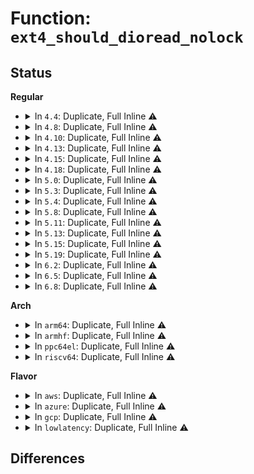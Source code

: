 # Function: <code>ext4_should_dioread_nolock</code>

## Status
<b>Regular</b>
<ul>
<li>
<details>
<summary>In <code>4.4</code>: Duplicate, Full Inline ⚠️</summary>

**Collision:** Static Duplication

**Inline:** Full

**Transformation:** False

**Instances:**

```
In fs/ext4/file.c (ffffffff81292082)
Location: fs/ext4/ext4_jbd2.h:435
Inline: True
Inline callers:
  - fs/ext4/file.c:ext4_file_write_iter
```
```
In fs/ext4/inode.c (ffffffff8129bbf3)
Location: fs/ext4/ext4_jbd2.h:435
Inline: True
Inline callers:
  - fs/ext4/inode.c:ext4_writepages
  - fs/ext4/inode.c:ext4_writepages
  - fs/ext4/inode.c:ext4_write_begin
  - fs/ext4/inode.c:ext4_page_mkwrite
```
```
In fs/ext4/indirect.c (ffffffff812d9c65)
Location: fs/ext4/ext4_jbd2.h:435
Inline: True
Inline callers:
  - fs/ext4/indirect.c:ext4_ind_direct_IO
```
```
In fs/ext4/inline.c (ffffffff812e0c86)
Location: fs/ext4/ext4_jbd2.h:435
Inline: True
Inline callers:
  - fs/ext4/inline.c:ext4_try_to_write_inline_data
```
</details>
</li>
<li>
<details>
<summary>In <code>4.8</code>: Duplicate, Full Inline ⚠️</summary>

**Collision:** Static Duplication

**Inline:** Full

**Transformation:** False

**Instances:**

```
In fs/ext4/file.c (ffffffff812bf73c)
Location: fs/ext4/ext4_jbd2.h:454
Inline: True
Inline callers:
  - fs/ext4/file.c:ext4_file_write_iter
```
```
In fs/ext4/inode.c (ffffffff812cdb28)
Location: fs/ext4/ext4_jbd2.h:454
Inline: True
Inline callers:
  - fs/ext4/inode.c:ext4_page_mkwrite
  - fs/ext4/inode.c:ext4_direct_IO
  - fs/ext4/inode.c:ext4_writepages
  - fs/ext4/inode.c:ext4_writepages
  - fs/ext4/inode.c:ext4_write_begin
```
```
In fs/ext4/inline.c (ffffffff813109dc)
Location: fs/ext4/ext4_jbd2.h:454
Inline: True
Inline callers:
  - fs/ext4/inline.c:ext4_try_to_write_inline_data
```
</details>
</li>
<li>
<details>
<summary>In <code>4.10</code>: Duplicate, Full Inline ⚠️</summary>

**Collision:** Static Duplication

**Inline:** Full

**Transformation:** False

**Instances:**

```
In fs/ext4/file.c (ffffffff812d5421)
Location: fs/ext4/ext4_jbd2.h:456
Inline: True
Inline callers:
  - fs/ext4/file.c:ext4_file_write_iter
```
```
In fs/ext4/inode.c (ffffffff812e3904)
Location: fs/ext4/ext4_jbd2.h:456
Inline: True
Inline callers:
  - fs/ext4/inode.c:ext4_page_mkwrite
  - fs/ext4/inode.c:ext4_writepages
  - fs/ext4/inode.c:ext4_writepages
  - fs/ext4/inode.c:ext4_write_begin
```
```
In fs/ext4/inline.c (ffffffff81326841)
Location: fs/ext4/ext4_jbd2.h:456
Inline: True
Inline callers:
  - fs/ext4/inline.c:ext4_try_to_write_inline_data
```
</details>
</li>
<li>
<details>
<summary>In <code>4.13</code>: Duplicate, Full Inline ⚠️</summary>

**Collision:** Static Duplication

**Inline:** Full

**Transformation:** False

**Instances:**

```
In fs/ext4/file.c (ffffffff812f1d81)
Location: fs/ext4/ext4_jbd2.h:452
Inline: True
Inline callers:
  - fs/ext4/file.c:ext4_file_write_iter
```
```
In fs/ext4/inline.c (ffffffff812fa731)
Location: fs/ext4/ext4_jbd2.h:452
Inline: True
Inline callers:
  - fs/ext4/inline.c:ext4_try_to_write_inline_data
```
```
In fs/ext4/inode.c (ffffffff81307a0b)
Location: fs/ext4/ext4_jbd2.h:452
Inline: True
Inline callers:
  - fs/ext4/inode.c:ext4_page_mkwrite
  - fs/ext4/inode.c:ext4_writepages
  - fs/ext4/inode.c:ext4_writepages
  - fs/ext4/inode.c:ext4_write_begin
```
</details>
</li>
<li>
<details>
<summary>In <code>4.15</code>: Duplicate, Full Inline ⚠️</summary>

**Collision:** Static Duplication

**Inline:** Full

**Transformation:** False

**Instances:**

```
In fs/ext4/file.c (ffffffff8131621e)
Location: fs/ext4/ext4_jbd2.h:452
Inline: True
Inline callers:
  - fs/ext4/file.c:ext4_file_write_iter
```
```
In fs/ext4/inline.c (ffffffff8131ed54)
Location: fs/ext4/ext4_jbd2.h:452
Inline: True
Inline callers:
  - fs/ext4/inline.c:ext4_try_to_write_inline_data
```
```
In fs/ext4/inode.c (ffffffff8132c650)
Location: fs/ext4/ext4_jbd2.h:452
Inline: True
Inline callers:
  - fs/ext4/inode.c:ext4_page_mkwrite
  - fs/ext4/inode.c:ext4_writepages
  - fs/ext4/inode.c:ext4_writepages
  - fs/ext4/inode.c:ext4_write_begin
```
</details>
</li>
<li>
<details>
<summary>In <code>4.18</code>: Duplicate, Full Inline ⚠️</summary>

**Collision:** Static Duplication

**Inline:** Full

**Transformation:** False

**Instances:**

```
In fs/ext4/file.c (ffffffff81344194)
Location: fs/ext4/ext4_jbd2.h:449
Inline: True
Inline callers:
  - fs/ext4/file.c:ext4_file_write_iter
```
```
In fs/ext4/inline.c (ffffffff8134ccd3)
Location: fs/ext4/ext4_jbd2.h:449
Inline: True
Inline callers:
  - fs/ext4/inline.c:ext4_try_to_write_inline_data
```
```
In fs/ext4/inode.c (ffffffff8135ac2c)
Location: fs/ext4/ext4_jbd2.h:449
Inline: True
Inline callers:
  - fs/ext4/inode.c:ext4_page_mkwrite
  - fs/ext4/inode.c:ext4_writepages
  - fs/ext4/inode.c:ext4_writepages
  - fs/ext4/inode.c:ext4_write_begin
```
</details>
</li>
<li>
<details>
<summary>In <code>5.0</code>: Duplicate, Full Inline ⚠️</summary>

**Collision:** Static Duplication

**Inline:** Full

**Transformation:** False

**Instances:**

```
In fs/ext4/file.c (ffffffff8135c2f9)
Location: fs/ext4/ext4_jbd2.h:449
Inline: True
Inline callers:
  - fs/ext4/file.c:ext4_file_write_iter
```
```
In fs/ext4/inline.c (ffffffff81364e13)
Location: fs/ext4/ext4_jbd2.h:449
Inline: True
Inline callers:
  - fs/ext4/inline.c:ext4_try_to_write_inline_data
```
```
In fs/ext4/inode.c (ffffffff81372eec)
Location: fs/ext4/ext4_jbd2.h:449
Inline: True
Inline callers:
  - fs/ext4/inode.c:ext4_page_mkwrite
  - fs/ext4/inode.c:ext4_page_mkwrite
  - fs/ext4/inode.c:ext4_writepages
  - fs/ext4/inode.c:ext4_writepages
  - fs/ext4/inode.c:ext4_writepages
  - fs/ext4/inode.c:ext4_writepages
  - fs/ext4/inode.c:ext4_write_begin
  - fs/ext4/inode.c:ext4_write_begin
```
</details>
</li>
<li>
<details>
<summary>In <code>5.3</code>: Duplicate, Full Inline ⚠️</summary>

**Collision:** Static Duplication

**Inline:** Full

**Transformation:** False

**Instances:**

```
In fs/ext4/file.c (ffffffff81385423)
Location: fs/ext4/ext4_jbd2.h:449
Inline: True
Inline callers:
  - fs/ext4/file.c:ext4_file_write_iter
```
```
In fs/ext4/inline.c (ffffffff8138d6ed)
Location: fs/ext4/ext4_jbd2.h:449
Inline: True
Inline callers:
  - fs/ext4/inline.c:ext4_convert_inline_data_to_extent
```
```
In fs/ext4/inode.c (ffffffff8139c32a)
Location: fs/ext4/ext4_jbd2.h:449
Inline: True
Inline callers:
  - fs/ext4/inode.c:ext4_page_mkwrite
  - fs/ext4/inode.c:ext4_page_mkwrite
  - fs/ext4/inode.c:ext4_writepages
  - fs/ext4/inode.c:ext4_writepages
  - fs/ext4/inode.c:mpage_map_and_submit_extent
  - fs/ext4/inode.c:mpage_map_and_submit_extent
  - fs/ext4/inode.c:ext4_write_begin
  - fs/ext4/inode.c:ext4_write_begin
```
</details>
</li>
<li>
<details>
<summary>In <code>5.4</code>: Duplicate, Full Inline ⚠️</summary>

**Collision:** Static Duplication

**Inline:** Full

**Transformation:** False

**Instances:**

```
In fs/ext4/file.c (ffffffff8139df53)
Location: fs/ext4/ext4_jbd2.h:449
Inline: True
Inline callers:
  - fs/ext4/file.c:ext4_file_write_iter
```
```
In fs/ext4/inline.c (ffffffff813a614d)
Location: fs/ext4/ext4_jbd2.h:449
Inline: True
Inline callers:
  - fs/ext4/inline.c:ext4_convert_inline_data_to_extent
```
```
In fs/ext4/inode.c (ffffffff813b4e3a)
Location: fs/ext4/ext4_jbd2.h:449
Inline: True
Inline callers:
  - fs/ext4/inode.c:ext4_page_mkwrite
  - fs/ext4/inode.c:ext4_page_mkwrite
  - fs/ext4/inode.c:ext4_writepages
  - fs/ext4/inode.c:ext4_writepages
  - fs/ext4/inode.c:mpage_map_and_submit_extent
  - fs/ext4/inode.c:mpage_map_and_submit_extent
  - fs/ext4/inode.c:ext4_write_begin
  - fs/ext4/inode.c:ext4_write_begin
```
</details>
</li>
<li>
<details>
<summary>In <code>5.8</code>: Duplicate, Full Inline ⚠️</summary>

**Collision:** Static Duplication

**Inline:** Full

**Transformation:** False

**Instances:**

```
In fs/ext4/inline.c (ffffffff813f2ad0)
Location: fs/ext4/ext4_jbd2.h:502
Inline: True
Inline callers:
  - fs/ext4/inline.c:ext4_convert_inline_data_to_extent
```
```
In fs/ext4/inode.c (ffffffff814003ce)
Location: fs/ext4/ext4_jbd2.h:502
Inline: True
Inline callers:
  - fs/ext4/inode.c:ext4_page_mkwrite
  - fs/ext4/inode.c:ext4_page_mkwrite
  - fs/ext4/inode.c:ext4_writepages
  - fs/ext4/inode.c:ext4_writepages
  - fs/ext4/inode.c:mpage_map_one_extent
  - fs/ext4/inode.c:mpage_map_one_extent
  - fs/ext4/inode.c:ext4_write_begin
  - fs/ext4/inode.c:ext4_write_begin
```
</details>
</li>
<li>
<details>
<summary>In <code>5.11</code>: Duplicate, Full Inline ⚠️</summary>

**Collision:** Static Duplication

**Inline:** Full

**Transformation:** False

**Instances:**

```
In fs/ext4/inline.c (ffffffff81405220)
Location: fs/ext4/ext4_jbd2.h:494
Inline: True
Inline callers:
  - fs/ext4/inline.c:ext4_convert_inline_data_to_extent
```
```
In fs/ext4/inode.c (ffffffff81412e1c)
Location: fs/ext4/ext4_jbd2.h:494
Inline: True
Inline callers:
  - fs/ext4/inode.c:ext4_page_mkwrite
  - fs/ext4/inode.c:ext4_page_mkwrite
  - fs/ext4/inode.c:ext4_writepages
  - fs/ext4/inode.c:ext4_writepages
  - fs/ext4/inode.c:mpage_map_one_extent
  - fs/ext4/inode.c:mpage_map_one_extent
  - fs/ext4/inode.c:ext4_write_begin
  - fs/ext4/inode.c:ext4_write_begin
```
</details>
</li>
<li>
<details>
<summary>In <code>5.13</code>: Duplicate, Full Inline ⚠️</summary>

**Collision:** Static Duplication

**Inline:** Full

**Transformation:** False

**Instances:**

```
In fs/ext4/inline.c (ffffffff8140b55e)
Location: fs/ext4/ext4_jbd2.h:494
Inline: True
Inline callers:
  - fs/ext4/inline.c:ext4_convert_inline_data_to_extent
```
```
In fs/ext4/inode.c (ffffffff8141927c)
Location: fs/ext4/ext4_jbd2.h:494
Inline: True
Inline callers:
  - fs/ext4/inode.c:ext4_page_mkwrite
  - fs/ext4/inode.c:ext4_page_mkwrite
  - fs/ext4/inode.c:ext4_writepages
  - fs/ext4/inode.c:ext4_writepages
  - fs/ext4/inode.c:mpage_map_one_extent
  - fs/ext4/inode.c:mpage_map_one_extent
  - fs/ext4/inode.c:ext4_write_begin
  - fs/ext4/inode.c:ext4_write_begin
```
</details>
</li>
<li>
<details>
<summary>In <code>5.15</code>: Duplicate, Full Inline ⚠️</summary>

**Collision:** Static Duplication

**Inline:** Full

**Transformation:** False

**Instances:**

```
In fs/ext4/inline.c (ffffffff8145e1de)
Location: fs/ext4/ext4_jbd2.h:500
Inline: True
Inline callers:
  - fs/ext4/inline.c:ext4_convert_inline_data_to_extent
```
```
In fs/ext4/inode.c (ffffffff8146c4c2)
Location: fs/ext4/ext4_jbd2.h:500
Inline: True
Inline callers:
  - fs/ext4/inode.c:ext4_page_mkwrite
  - fs/ext4/inode.c:ext4_page_mkwrite
  - fs/ext4/inode.c:ext4_writepages
  - fs/ext4/inode.c:ext4_writepages
  - fs/ext4/inode.c:mpage_map_and_submit_extent
  - fs/ext4/inode.c:mpage_map_and_submit_extent
  - fs/ext4/inode.c:ext4_write_begin
  - fs/ext4/inode.c:ext4_write_begin
```
</details>
</li>
<li>
<details>
<summary>In <code>5.19</code>: Duplicate, Full Inline ⚠️</summary>

**Collision:** Static Duplication

**Inline:** Full

**Transformation:** False

**Instances:**

```
In fs/ext4/inline.c (ffffffff814dc66f)
Location: fs/ext4/ext4_jbd2.h:500
Inline: True
Inline callers:
  - fs/ext4/inline.c:ext4_convert_inline_data_to_extent
```
```
In fs/ext4/inode.c (ffffffff814ec567)
Location: fs/ext4/ext4_jbd2.h:500
Inline: True
Inline callers:
  - fs/ext4/inode.c:ext4_page_mkwrite
  - fs/ext4/inode.c:ext4_writepages
  - fs/ext4/inode.c:mpage_map_one_extent
  - fs/ext4/inode.c:ext4_write_begin
```
</details>
</li>
<li>
<details>
<summary>In <code>6.2</code>: Duplicate, Full Inline ⚠️</summary>

**Collision:** Static Duplication

**Inline:** Full

**Transformation:** False

**Instances:**

```
In fs/ext4/inline.c (ffffffff81575633)
Location: fs/ext4/ext4_jbd2.h:500
Inline: True
Inline callers:
  - fs/ext4/inline.c:ext4_convert_inline_data_to_extent
```
```
In fs/ext4/inode.c (ffffffff815862d2)
Location: fs/ext4/ext4_jbd2.h:500
Inline: True
Inline callers:
  - fs/ext4/inode.c:ext4_page_mkwrite
  - fs/ext4/inode.c:ext4_do_writepages
  - fs/ext4/inode.c:mpage_map_one_extent
  - fs/ext4/inode.c:ext4_write_begin
```
</details>
</li>
<li>
<details>
<summary>In <code>6.5</code>: Duplicate, Full Inline ⚠️</summary>

**Collision:** Static Duplication

**Inline:** Full

**Transformation:** False

**Instances:**

```
In fs/ext4/inline.c (ffffffff815ad193)
Location: fs/ext4/ext4_jbd2.h:500
Inline: True
Inline callers:
  - fs/ext4/inline.c:ext4_convert_inline_data_to_extent
```
```
In fs/ext4/inode.c (ffffffff815bca20)
Location: fs/ext4/ext4_jbd2.h:500
Inline: True
Inline callers:
  - fs/ext4/inode.c:ext4_page_mkwrite
  - fs/ext4/inode.c:ext4_do_writepages
  - fs/ext4/inode.c:mpage_map_one_extent
  - fs/ext4/inode.c:ext4_write_begin
```
</details>
</li>
<li>
<details>
<summary>In <code>6.8</code>: Duplicate, Full Inline ⚠️</summary>

**Collision:** Static Duplication

**Inline:** Full

**Transformation:** False

**Instances:**

```
In fs/ext4/inline.c (ffffffff815e5f43)
Location: fs/ext4/ext4_jbd2.h:500
Inline: True
Inline callers:
  - fs/ext4/inline.c:ext4_convert_inline_data_to_extent
```
```
In fs/ext4/inode.c (ffffffff815f5801)
Location: fs/ext4/ext4_jbd2.h:500
Inline: True
Inline callers:
  - fs/ext4/inode.c:ext4_page_mkwrite
  - fs/ext4/inode.c:ext4_do_writepages
  - fs/ext4/inode.c:mpage_map_one_extent
  - fs/ext4/inode.c:ext4_write_begin
```
</details>
</li>
</ul>
<b>Arch</b>
<ul>
<li>
<details>
<summary>In <code>arm64</code>: Duplicate, Full Inline ⚠️</summary>

**Collision:** Static Duplication

**Inline:** Full

**Transformation:** False

**Instances:**

```
In fs/ext4/file.c (ffff8000104714c0)
Location: fs/ext4/ext4_jbd2.h:449
Inline: True
Inline callers:
  - fs/ext4/file.c:ext4_file_write_iter
```
```
In fs/ext4/inline.c (ffff8000104797f8)
Location: fs/ext4/ext4_jbd2.h:449
Inline: True
Inline callers:
  - fs/ext4/inline.c:ext4_convert_inline_data_to_extent
```
```
In fs/ext4/inode.c (ffff8000104895d8)
Location: fs/ext4/ext4_jbd2.h:449
Inline: True
Inline callers:
  - fs/ext4/inode.c:ext4_page_mkwrite
  - fs/ext4/inode.c:ext4_page_mkwrite
  - fs/ext4/inode.c:ext4_writepages
  - fs/ext4/inode.c:ext4_writepages
  - fs/ext4/inode.c:mpage_map_and_submit_extent
  - fs/ext4/inode.c:mpage_map_and_submit_extent
  - fs/ext4/inode.c:ext4_write_begin
  - fs/ext4/inode.c:ext4_write_begin
```
</details>
</li>
<li>
<details>
<summary>In <code>armhf</code>: Duplicate, Full Inline ⚠️</summary>

**Collision:** Static Duplication

**Inline:** Full

**Transformation:** False

**Instances:**

```
In fs/ext4/file.c (c06322e8)
Location: fs/ext4/ext4_jbd2.h:449
Inline: True
Inline callers:
  - fs/ext4/file.c:ext4_file_write_iter
```
```
In fs/ext4/inline.c (c063b2d8)
Location: fs/ext4/ext4_jbd2.h:449
Inline: True
Inline callers:
  - fs/ext4/inline.c:ext4_convert_inline_data_to_extent
```
```
In fs/ext4/inode.c (c064bb20)
Location: fs/ext4/ext4_jbd2.h:449
Inline: True
Inline callers:
  - fs/ext4/inode.c:ext4_page_mkwrite
  - fs/ext4/inode.c:ext4_page_mkwrite
  - fs/ext4/inode.c:ext4_writepages
  - fs/ext4/inode.c:ext4_writepages
  - fs/ext4/inode.c:mpage_map_and_submit_extent
  - fs/ext4/inode.c:mpage_map_and_submit_extent
  - fs/ext4/inode.c:ext4_write_begin
  - fs/ext4/inode.c:ext4_write_begin
```
</details>
</li>
<li>
<details>
<summary>In <code>ppc64el</code>: Duplicate, Full Inline ⚠️</summary>

**Collision:** Static Duplication

**Inline:** Full

**Transformation:** False

**Instances:**

```
In fs/ext4/file.c (c000000000591d90)
Location: fs/ext4/ext4_jbd2.h:449
Inline: True
Inline callers:
  - fs/ext4/file.c:ext4_file_write_iter
```
```
In fs/ext4/inline.c (c00000000059c8d8)
Location: fs/ext4/ext4_jbd2.h:449
Inline: True
Inline callers:
  - fs/ext4/inline.c:ext4_convert_inline_data_to_extent
```
```
In fs/ext4/inode.c (c0000000005b064c)
Location: fs/ext4/ext4_jbd2.h:449
Inline: True
Inline callers:
  - fs/ext4/inode.c:ext4_page_mkwrite
  - fs/ext4/inode.c:ext4_page_mkwrite
  - fs/ext4/inode.c:ext4_writepages
  - fs/ext4/inode.c:ext4_writepages
  - fs/ext4/inode.c:ext4_writepages
  - fs/ext4/inode.c:ext4_writepages
  - fs/ext4/inode.c:ext4_write_begin
  - fs/ext4/inode.c:ext4_write_begin
```
</details>
</li>
<li>
<details>
<summary>In <code>riscv64</code>: Duplicate, Full Inline ⚠️</summary>

**Collision:** Static Duplication

**Inline:** Full

**Transformation:** False

**Instances:**

```
In fs/ext4/file.c (ffffffe0002fd72a)
Location: fs/ext4/ext4_jbd2.h:449
Inline: True
Inline callers:
  - fs/ext4/file.c:ext4_file_write_iter
```
```
In fs/ext4/inline.c (ffffffe000304970)
Location: fs/ext4/ext4_jbd2.h:449
Inline: True
Inline callers:
  - fs/ext4/inline.c:ext4_convert_inline_data_to_extent
```
```
In fs/ext4/inode.c (ffffffe000310d82)
Location: fs/ext4/ext4_jbd2.h:449
Inline: True
Inline callers:
  - fs/ext4/inode.c:ext4_page_mkwrite
  - fs/ext4/inode.c:ext4_page_mkwrite
  - fs/ext4/inode.c:ext4_writepages
  - fs/ext4/inode.c:ext4_writepages
  - fs/ext4/inode.c:mpage_map_and_submit_extent
  - fs/ext4/inode.c:mpage_map_and_submit_extent
  - fs/ext4/inode.c:ext4_write_begin
  - fs/ext4/inode.c:ext4_write_begin
```
</details>
</li>
</ul>
<b>Flavor</b>
<ul>
<li>
<details>
<summary>In <code>aws</code>: Duplicate, Full Inline ⚠️</summary>

**Collision:** Static Duplication

**Inline:** Full

**Transformation:** False

**Instances:**

```
In fs/ext4/file.c (ffffffff81396533)
Location: fs/ext4/ext4_jbd2.h:449
Inline: True
Inline callers:
  - fs/ext4/file.c:ext4_file_write_iter
```
```
In fs/ext4/inline.c (ffffffff8139e72d)
Location: fs/ext4/ext4_jbd2.h:449
Inline: True
Inline callers:
  - fs/ext4/inline.c:ext4_convert_inline_data_to_extent
```
```
In fs/ext4/inode.c (ffffffff813ad41a)
Location: fs/ext4/ext4_jbd2.h:449
Inline: True
Inline callers:
  - fs/ext4/inode.c:ext4_page_mkwrite
  - fs/ext4/inode.c:ext4_page_mkwrite
  - fs/ext4/inode.c:ext4_writepages
  - fs/ext4/inode.c:ext4_writepages
  - fs/ext4/inode.c:mpage_map_and_submit_extent
  - fs/ext4/inode.c:mpage_map_and_submit_extent
  - fs/ext4/inode.c:ext4_write_begin
  - fs/ext4/inode.c:ext4_write_begin
```
</details>
</li>
<li>
<details>
<summary>In <code>azure</code>: Duplicate, Full Inline ⚠️</summary>

**Collision:** Static Duplication

**Inline:** Full

**Transformation:** False

**Instances:**

```
In fs/ext4/file.c (ffffffff81386fc3)
Location: fs/ext4/ext4_jbd2.h:449
Inline: True
Inline callers:
  - fs/ext4/file.c:ext4_file_write_iter
```
```
In fs/ext4/inline.c (ffffffff8138f1bd)
Location: fs/ext4/ext4_jbd2.h:449
Inline: True
Inline callers:
  - fs/ext4/inline.c:ext4_convert_inline_data_to_extent
```
```
In fs/ext4/inode.c (ffffffff8139deaa)
Location: fs/ext4/ext4_jbd2.h:449
Inline: True
Inline callers:
  - fs/ext4/inode.c:ext4_page_mkwrite
  - fs/ext4/inode.c:ext4_page_mkwrite
  - fs/ext4/inode.c:ext4_writepages
  - fs/ext4/inode.c:ext4_writepages
  - fs/ext4/inode.c:mpage_map_and_submit_extent
  - fs/ext4/inode.c:mpage_map_and_submit_extent
  - fs/ext4/inode.c:ext4_write_begin
  - fs/ext4/inode.c:ext4_write_begin
```
</details>
</li>
<li>
<details>
<summary>In <code>gcp</code>: Duplicate, Full Inline ⚠️</summary>

**Collision:** Static Duplication

**Inline:** Full

**Transformation:** False

**Instances:**

```
In fs/ext4/file.c (ffffffff81393e93)
Location: fs/ext4/ext4_jbd2.h:449
Inline: True
Inline callers:
  - fs/ext4/file.c:ext4_file_write_iter
```
```
In fs/ext4/inline.c (ffffffff8139bf8d)
Location: fs/ext4/ext4_jbd2.h:449
Inline: True
Inline callers:
  - fs/ext4/inline.c:ext4_convert_inline_data_to_extent
```
```
In fs/ext4/inode.c (ffffffff813aac7a)
Location: fs/ext4/ext4_jbd2.h:449
Inline: True
Inline callers:
  - fs/ext4/inode.c:ext4_page_mkwrite
  - fs/ext4/inode.c:ext4_page_mkwrite
  - fs/ext4/inode.c:ext4_writepages
  - fs/ext4/inode.c:ext4_writepages
  - fs/ext4/inode.c:mpage_map_and_submit_extent
  - fs/ext4/inode.c:mpage_map_and_submit_extent
  - fs/ext4/inode.c:ext4_write_begin
  - fs/ext4/inode.c:ext4_write_begin
```
</details>
</li>
<li>
<details>
<summary>In <code>lowlatency</code>: Duplicate, Full Inline ⚠️</summary>

**Collision:** Static Duplication

**Inline:** Full

**Transformation:** False

**Instances:**

```
In fs/ext4/file.c (ffffffff813a7f23)
Location: fs/ext4/ext4_jbd2.h:449
Inline: True
Inline callers:
  - fs/ext4/file.c:ext4_file_write_iter
```
```
In fs/ext4/inline.c (ffffffff813b04ad)
Location: fs/ext4/ext4_jbd2.h:449
Inline: True
Inline callers:
  - fs/ext4/inline.c:ext4_convert_inline_data_to_extent
```
```
In fs/ext4/inode.c (ffffffff813bf5c5)
Location: fs/ext4/ext4_jbd2.h:449
Inline: True
Inline callers:
  - fs/ext4/inode.c:ext4_page_mkwrite
  - fs/ext4/inode.c:ext4_page_mkwrite
  - fs/ext4/inode.c:ext4_writepages
  - fs/ext4/inode.c:ext4_writepages
  - fs/ext4/inode.c:mpage_map_and_submit_extent
  - fs/ext4/inode.c:mpage_map_and_submit_extent
  - fs/ext4/inode.c:ext4_write_begin
  - fs/ext4/inode.c:ext4_write_begin
```
</details>
</li>
</ul>

## Differences
